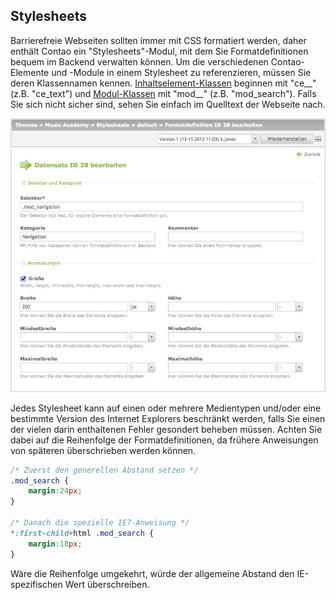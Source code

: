 ## Stylesheets

Barrierefreie Webseiten sollten immer mit CSS formatiert werden, daher enthält
Contao ein "Stylesheets"-Modul, mit dem Sie Formatdefinitionen bequem im Backend
verwalten können. Um die verschiedenen Contao-Elemente und -Module in einem
Stylesheet zu referenzieren, müssen Sie deren Klassennamen kennen.
[Inhaltselement-Klassen][1] beginnen mit "ce__" (z.B. "ce_text")
und [Modul-Klassen][2] mit "mod__" (z.B. "mod_search"). Falls
Sie sich nicht sicher sind, sehen Sie einfach im Quelltext der Webseite nach.

![](images/stylesheet.jpg?raw=true)

Jedes Stylesheet kann auf einen oder mehrere Medientypen und/oder eine bestimmte
Version des Internet Explorers beschränkt werden, falls Sie einen der vielen
darin enthaltenen Fehler gesondert beheben müssen. Achten Sie dabei auf die
Reihenfolge der Formatdefinitionen, da frühere Anweisungen von späteren
überschrieben werden können.

```css
/* Zuerst den generellen Abstand setzen */
.mod_search {
    margin:24px;
}

/* Danach die spezielle IE7-Anweisung */
*:first-child+html .mod_search {
    margin:18px;
}
```

Wäre die Reihenfolge umgekehrt, würde der allgemeine Abstand den
IE-spezifischen Wert überschreiben.


[1]: ../04-inhalte-verwalten/artikel.md#artikel
[2]: ../03-seiten-verwalten/module.md#module
